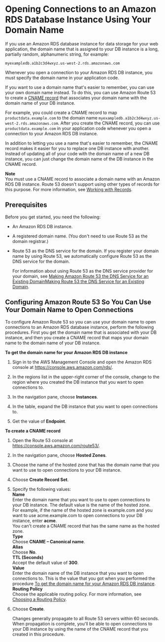 # Opening Connections to an Amazon RDS Database Instance Using Your Domain Name<a name="routing-to-rds-db"></a>

If you use an Amazon RDS database instance for data storage for your web application, the domain name that is assigned to your DB instance is a long, partially random, alphanumeric string, for example:

`myexampledb.a1b2c3d4wxyz.us-west-2.rds.amazonaws.com`

Whenever you open a connection to your Amazon RDS DB instance, you must specify the domain name in your application code\. 

If you want to use a domain name that's easier to remember, you can use your own domain name instead\. To do this, you can use Amazon Route 53 to create a [CNAME record](https://docs.aws.amazon.com/Route53/latest/DeveloperGuide/resource-record-sets-choosing-alias-non-alias.html) that associates your domain name with the domain name of your DB instance\.

For example, you could create a CNAME record to map `productdata.example.com` to the domain name `myexampledb.a1b2c3d4wxyz.us-west-2.rds.amazonaws.com`\. After you create the CNAME record, you can use `productdata.example.com` in your application code whenever you open a connection to your Amazon RDS DB instance\.

In addition to letting you use a name that's easier to remember, the CNAME record makes it easier for you to replace one DB instance with another\. Instead of updating all of your code with the domain name of a new DB instance, you can just change the domain name of the DB instance in the CNAME record\.

**Note**  
You must use a CNAME record to associate a domain name with an Amazon RDS DB instance\. Route 53 doesn't support using other types of records for this purpose\. For more information, see [Working with Records](rrsets-working-with.md)\.

## Prerequisites<a name="routing-to-rds-db-prerequisites"></a>

Before you get started, you need the following:
+ An Amazon RDS DB instance\.
+ A registered domain name\. \(You don't need to use Route 53 as the domain registrar\.\)
+ Route 53 as the DNS service for the domain\. If you register your domain name by using Route 53, we automatically configure Route 53 as the DNS service for the domain\. 

  For information about using Route 53 as the DNS service provider for your domain, see [Making Amazon Route 53 the DNS Service for an Existing DomainMaking Route 53 the DNS Service for an Existing Domain](MigratingDNS.md)\.

## Configuring Amazon Route 53 So You Can Use Your Domain Name to Open Connections<a name="routing-to-rds-db-procedures"></a>

To configure Amazon Route 53 so you can use your domain name to open connections to an Amazon RDS database instance, perform the following procedures\. First you get the domain name that is associated with your DB instance, and then you create a CNAME record that maps your domain name to the domain name of your DB instance\.<a name="routing-to-rds-db-get-instance-domain-name-procedure"></a>

**To get the domain name for your Amazon RDS DB instance**

1. Sign in to the AWS Management Console and open the Amazon RDS console at [https://console\.aws\.amazon\.com/rds/](https://console.aws.amazon.com/rds/)\.

1. In the regions list in the upper\-right corner of the console, change to the region where you created the DB instance that you want to open connections to\.

1. In the navigation pane, choose **Instances**\.

1. In the table, expand the DB instance that you want to open connections to\.

1. Get the value of **Endpoint**\.<a name="routing-to-rds-db-create-cname-procedure"></a>

**To create a CNAME record**

1. Open the Route 53 console at [https://console\.aws\.amazon\.com/route53/](https://console.aws.amazon.com/route53/)\.

1. In the navigation pane, choose **Hosted Zones**\.

1. Choose the name of the hosted zone that has the domain name that you want to use to open connections to your DB instance\.

1. Choose **Create Record Set**\.

1. Specify the following values:  
**Name**  
Enter the domain name that you want to use to open connections to your DB instance\. The default value is the name of the hosted zone\.  
For example, if the name of the hosted zone is example\.com and you want to use acme\.example\.com to open connections to your DB instance, enter **acme**\.  
You can't create a CNAME record that has the same name as the hosted zone\.  
**Type**  
Choose **CNAME – Canonical name**\.  
**Alias**  
Choose **No**\.  
**TTL \(Seconds\)**  
Accept the default value of **300**\.  
**Value**  
Enter the domain name of the DB instance that you want to open connections to\. This is the value that you got when you performed the procedure [To get the domain name for your Amazon RDS DB instance](#routing-to-rds-db-get-instance-domain-name-procedure)\.  
**Routing Policy**  
Choose the applicable routing policy\. For more information, see [Choosing a Routing Policy](routing-policy.md)\.

1. Choose **Create**\.

   Changes generally propagate to all Route 53 servers within 60 seconds\. When propagation is complete, you'll be able to open connections to your DB instance by using the name of the CNAME record that you created in this procedure\.